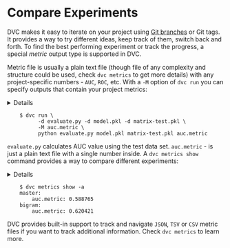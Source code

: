 # Compare Experiments

DVC makes it easy to iterate on your project using
[Git branches](https://git-scm.com/about/branching-and-merging) or Git tags.
It provides a way to try different ideas, keep track of them, switch back and
forth. To find the best performing experiment or track the progress, a
special *metric* output type is supported in DVC.

Metric file is usually a plain text file (though file of any complexity and
structure could be used, check `dvc metrics` to get more details) with any
project-specific numbers - `AUC`, `ROC`, etc. With a `-M` option of `dvc run`
you can specify outputs that contain your project metrics:

<details>

### Expand to prepare the evaluation stage

To provide an unbiased evaluation of the final model fit on the training data
set are going to use the test data set. We need to adjust the feature extraction
to take into account this split for training and test data sets. No code
modifications are required, let's just change the stage definition:

```dvc
    $ git checkout master
    $ dvc checkout
    $ dvc run -d featurization.py -d data.tsv -d data-test.tsv \
              -o matrix.pkl -o matrix-test.pkl \
              python featurization.py data.tsv matrix.pkl \
                                      data-test.tsv matrix-test.pkl
    $ git commit .gitignore matrix.pkl.dvc -m "change featurization stage"
```

DVC will aks for confirmation to overwrite the stage. Type `yes` and proceed.

</details>

```dvc
    $ dvc run \
          -d evaluate.py -d model.pkl -d matrix-test.pkl \
          -M auc.metric \
          python evaluate.py model.pkl matrix-test.pkl auc.metric
```

`evaluate.py` calculates AUC value using the test data set. `auc.metric` -
is just a plain text file with a single number inside. A `dvc metrics show`
command provides a way to compare different experiments:

<details>

### Expand to run evaluation for bigrams

To evaluate the `bigram` model we need to merge the changes and reproduce the
metric file:

```dvc
    $ git add auc.metric auc.metric.dvc
    $ git commit -m "add evaluation step with AUC metric"
    $ git checkout bigram && dvc checkout
    $ git merge -X theirs master 
    $ dvc repro auc.metric.dvc
    $ git commit -a -m "evaluate bigram model"
```

</details>

```dvc
    $ dvc metrics show -a
    master:
        auc.metric: 0.588765
    bigram:
        auc.metric: 0.620421
```

DVC provides built-in support to track and navigate `JSON`, `TSV` or `CSV` metric
files if you want to track additional information. Check `dvc metrics` to learn
more.
